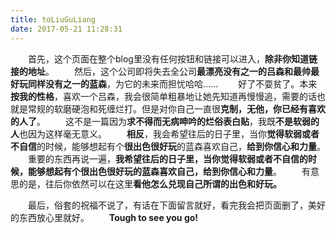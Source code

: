 ```yaml
---
title: toLiuGuLiang
date: 2017-05-21 11:28:31
---
```


　　首先，这个页面在整个blog里没有任何按钮和链接可以进入，**除非你知道链接的地址**。
　　然后，这个公司即将失去全公司**最漂亮没有之一的吕森和最帅最好玩同样没有之一的蓝森**，为它的未来而担忧哈哈……
　　好了不耍贫了。本来**按我的性格**，喜欢一个吕森，我会很简单粗暴地让她先知道再慢慢追，需要的话也就是常规的软磨硬泡和死缠烂打。但是对你自己一直很**克制，无他，你已经有喜欢的人了**。
　　这不是一篇因为**求不得而无病呻吟的烂俗表白贴**，我既**不是软弱的人**也因为这样毫无意义。
　　**相反**，我会希望往后的日子里，当你**觉得软弱或者不自信**的时候，能够想起有个**很出色很好玩**的蓝森喜欢自己，**给到你信心和力量**。
　　重要的东西再说一遍，**我希望往后的日子里，当你觉得软弱或者不自信的时候，能够想起有个很出色很好玩的蓝森喜欢自己，给到你信心和力量**。
　　有意思的是，往后你依然可以在这里**看他怎么兑现自己所谓的出色和好玩。**

　　最后，俗套的祝福不说了，有话在下面留言就好，看完我会把页面删了，美好的东西放心里就好。
　　**Tough to see you go!**
